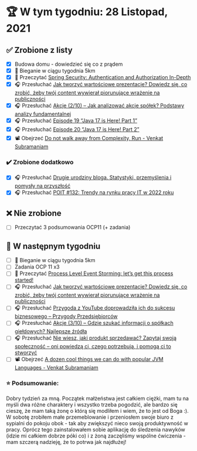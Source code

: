 # 🏆 W tym tygodniu: 28 Listopad, 2021


## ✅ Zrobione z listy
- [x] Budowa domu - dowiedzieć się co z prądem
- [x] 🏃 Bieganie w ciągu tygodnia 5km
- [x] 📗 Przeczytać [Spring Security: Authentication and Authorization In-Depth](https://www.marcobehler.com/guides/spring-security) 
- [x] 🎧 Przesłuchać [Jak tworzyć wartościowe prezentacje? Dowiedz się, co zrobić, żeby twój content wywierał piorunujące wrażenie na publiczności](https://malawielkafirma.pl/jak-tworzyc-wartosciowe-prezentacje/)
- [x] 🎧 Przesłuchać [Akcje (2/10) – Jak analizować akcje spółek? Podstawy analizy fundamentalnej](https://inwestomat.eu/jak-analizowac-akcje-spolek/)
- [x] 🎧 Przesłuchać [Episode 19 “Java 17 is Here! Part 1”](https://inside.java/2021/09/14/podcast-019/)
- [x] 🎧 Przesłuchać [Episode 20 “Java 17 is Here! Part 2”](https://inside.java/2021/09/27/podcast-020/)
- [x] 📽️ Obejrzeć [Do not walk away from Complexity, Run - Venkat Subramaniam](https://youtu.be/lxjnFKRoYH0)

### ✔️ Zrobione dodatkowo
- [x] 🎧 Przesłuchać [Drugie urodziny bloga. Statystyki, przemyślenia i pomysły na przyszłość](https://inwestomat.eu/drugie-urodziny-bloga/)
- [x] 🎧 Przesłuchać [POIT #132: Trendy na rynku pracy IT w 2022 roku](https://porozmawiajmyoit.pl/poit-132-trendy-na-rynku-pracy-it-w-2022-roku/)

## ❌ Nie zrobione
- [ ] Przeczytać 3 podsumowania OCP11 (+ zadania)

## 📝 W następnym tygodniu
- [ ] 🏃 Bieganie w ciągu tygodnia 5km
- [ ] Zadania OCP 11 x3
- [ ] 📗 Przeczytać [Process Level Event Storming: let’s get this process started!](https://mrpicky.dev/process-level-event-storming-lets-get-this-process-started/) 
- [ ] 🎧 Przesłuchać [Jak tworzyć wartościowe prezentacje? Dowiedz się, co zrobić, żeby twój content wywierał piorunujące wrażenie na publiczności](https://malawielkafirma.pl/jak-tworzyc-wartosciowe-prezentacje/)
- [ ] 🎧 Przesłuchać [Przygoda z YouTube doprowadziła ich do sukcesu biznesowego – Przygody Przedsiębiorców](https://zaprojektujswojezycie.pl/przygoda-z-youtube-doprowadzila-ich-do-sukcesu-biznesowego-przygody-przedsiebiorcow/)
- [ ] 🎧 Przesłuchać [Akcje (3/10) – Gdzie szukać informacji o spółkach giełdowych? Najlepsze źródła](https://inwestomat.eu/gdzie-szukac-informacji-o-spolkach-gieldowych/)
- [ ] 🎧 Przesłuchać [Nie wiesz, jaki produkt sprzedawać? Zapytaj swoją społeczność – oni powiedzą ci, czego potrzebują, i pomogą ci to stworzyć](https://malawielkafirma.pl/jak-budowac-spolecznosc)
- [ ] 📽️ Obejrzeć [A dozen cool things we can do with popular JVM Languages - Venkat Subramaniam](https://youtu.be/MEDTyR1Ksyw)

### ⭐ Podsumowanie:
Dobry tydzień za mną. Początek małżeństwa jest całkiem ciężki, mam tu na myśli dwa różne charaktery i wszystko trzeba pogodzić, ale bardzo się cieszę, że mam taką żonę o którą się modliłem i wiem, że to jest od Boga :). W sobotę zrobiłem małe przemeblowanie i przeniosłem swoje biuro z sypialni do pokoju obok - tak aby zwiększyć nieco swoją produktywność w pracy. Oprócz tego zainstalowałem sobie aplikację do śledzenia nawyków (idzie mi całkiem dobrze póki co) i z żoną zaczęliśmy wspólne ćwiczenia - mam szczerą nadzieję, że to potrwa jak najdłużej!
